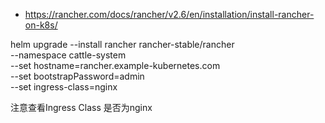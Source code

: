 
- https://rancher.com/docs/rancher/v2.6/en/installation/install-rancher-on-k8s/



helm upgrade --install rancher rancher-stable/rancher \
  --namespace cattle-system \
  --set hostname=rancher.example-kubernetes.com \
  --set bootstrapPassword=admin \
  --set ingress-class=nginx

  注意查看Ingress Class 是否为nginx